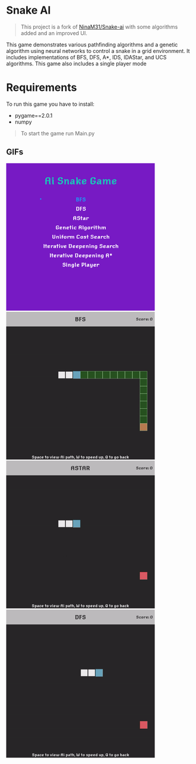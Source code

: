 # Snake AI
> This project is a fork of [NinaM31/Snake-ai](https://github.com/NinaM31/Snake-ai) with some algorithms added and an improved UI.

This game demonstrates various pathfinding algorithms and a genetic algorithm using neural networks to control a snake in a grid environment. It includes implementations of BFS, DFS, A*, IDS, IDAStar, and UCS algorithms.
This game also includes a single player mode

# Requirements

 To run this game you have to install:

- pygame==2.0.1
- numpy

> To start the game run Main.py

## GIFs

<p float="left">
  <img src='images/mainMenu.png' width='400'/>
  <img src='images/bfs.gif' width='400'/>
  <img src='images/astar.gif' width='400'/>
  <img src='images/dfs.gif' width='400'/>
</p>
